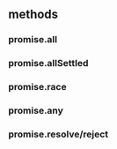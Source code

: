 




## methods

### promise.all
### promise.allSettled
### promise.race
### promise.any
### promise.resolve/reject